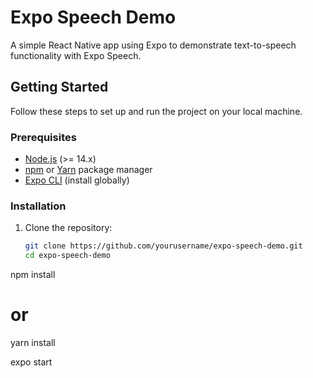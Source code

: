 # Expo Speech Demo

A simple React Native app using Expo to demonstrate text-to-speech functionality with Expo Speech.

## Getting Started

Follow these steps to set up and run the project on your local machine.

### Prerequisites

- [Node.js](https://nodejs.org/) (>= 14.x)
- [npm](https://www.npmjs.com/) or [Yarn](https://yarnpkg.com/) package manager
- [Expo CLI](https://docs.expo.dev/get-started/installation/) (install globally)

### Installation

1. Clone the repository:

   ```bash
   git clone https://github.com/yourusername/expo-speech-demo.git
   cd expo-speech-demo

npm install
# or
yarn install

expo start
